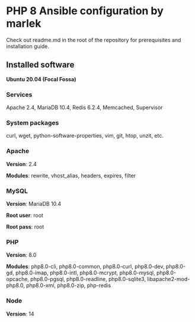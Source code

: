 # PHP 8 Ansible configuration by marlek

Check out readme.md in the root of the repository for prerequisites and installation guide.

## Installed software

**Ubuntu 20.04 (Focal Fossa)**

### Services
Apache 2.4, MariaDB 10.4, Redis 6.2.4, Memcached, Supervisor

### System packages

curl, wget, python-software-properties, vim, git, htop, unzit, etc.

### Apache

**Version**: 2.4

**Modules**: rewrite, vhost_alias, headers, expires, filter

### MySQL

**Version**: MariaDB 10.4

**Root user**: root

**Root pass**: root

### PHP

**Version**: 8.0

**Modules**: php8.0-cli, php8.0-common, php8.0-curl, php8.0-dev, php8.0-gd, php8.0-imap, php8.0-intl, php8.0-mcrypt, php8.0-mysql, php8.0-opcache, php8.0-pgsql, php8.0-readline, php8.0-sqlite3, libapache2-mod-php8.0, php8.0-xml, php8.0-zip, php-redis

### Node

**Version**: 14
